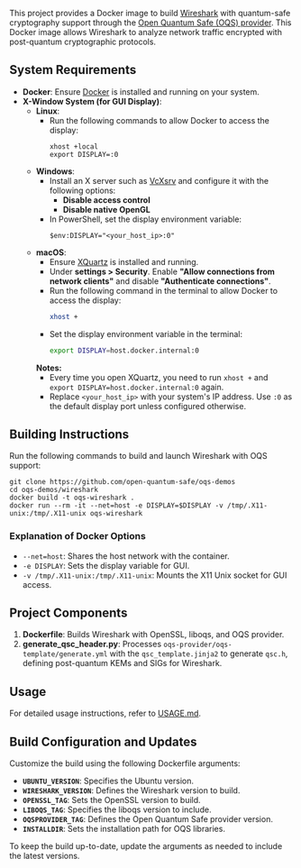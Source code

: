 This project provides a Docker image to build [Wireshark](https://www.wireshark.org/) with quantum-safe cryptography
support through the [Open Quantum Safe (OQS) provider](https://github.com/open-quantum-safe/oqs-provider). This Docker
image allows Wireshark to analyze network traffic encrypted with post-quantum cryptographic protocols.

## System Requirements

- **Docker**: Ensure [Docker](https://docs.docker.com/get-docker/) is installed and running on your system.
- **X-Window System (for GUI Display)**:
    - **Linux**:
        - Run the following commands to allow Docker to access the display:
          ```
          xhost +local
          export DISPLAY=:0
          ```
    - **Windows**:
        - Install an X server such as [VcXsrv](https://sourceforge.net/projects/vcxsrv/) and configure it with the
          following options:
            - **Disable access control**
            - **Disable native OpenGL**
        - In PowerShell, set the display environment variable:
          ```
          $env:DISPLAY="<your_host_ip>:0"
          ```
    - **macOS**:
      - Ensure [XQuartz](https://www.xquartz.org) is installed and running.
      -  Under **settings > Security**. Enable **"Allow connections from network clients"** and disable **"Authenticate connections"**.
      - Run the following command in the terminal to allow Docker to access the display:
        ```sh
        xhost +
        ```
      - Set the display environment variable in the terminal:
        ```sh
        export DISPLAY=host.docker.internal:0
        ```
      **Notes:** 
      - Every time you open XQuartz, you need to run `xhost +` and `export DISPLAY=host.docker.internal:0` again.
      - Replace `<your_host_ip>` with your system's IP address. Use `:0` as the default display port unless configured
  otherwise.
## Building Instructions

Run the following commands to build and launch Wireshark with OQS support:

```
git clone https://github.com/open-quantum-safe/oqs-demos
cd oqs-demos/wireshark
docker build -t oqs-wireshark .
docker run --rm -it --net=host -e DISPLAY=$DISPLAY -v /tmp/.X11-unix:/tmp/.X11-unix oqs-wireshark
```

### Explanation of Docker Options

- `--net=host`: Shares the host network with the container.
- `-e DISPLAY`: Sets the display variable for GUI.
- `-v /tmp/.X11-unix:/tmp/.X11-unix`: Mounts the X11 Unix socket for GUI access.

## Project Components

1. **Dockerfile**: Builds Wireshark with OpenSSL, liboqs, and OQS provider.
2. **generate_qsc_header.py**: Processes `oqs-provider/oqs-template/generate.yml` with the `qsc_template.jinja2` to
   generate `qsc.h`,
   defining post-quantum KEMs and SIGs for Wireshark.

## Usage

For detailed usage instructions, refer to [USAGE.md](USAGE.md).

## Build Configuration and Updates

Customize the build using the following Dockerfile arguments:

- **`UBUNTU_VERSION`**: Specifies the Ubuntu version.
- **`WIRESHARK_VERSION`**: Defines the Wireshark version to build.
- **`OPENSSL_TAG`**: Sets the OpenSSL version to build.
- **`LIBOQS_TAG`**: Specifies the liboqs version to include.
- **`OQSPROVIDER_TAG`**: Defines the Open Quantum Safe provider version.
- **`INSTALLDIR`**: Sets the installation path for OQS libraries.

To keep the build up-to-date, update the arguments as needed to include the latest versions.